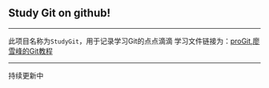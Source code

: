 ## Study Git on github!
---

此项目名称为`StudyGit`，用于记录学习Git的点点滴滴
学习文件链接为：[proGit](http://git-scm.com/book/zh/v1),[廖雪峰的Git教程](http://www.liaoxuefeng.com/wiki/0013739516305929606dd18361248578c67b8067c8c017b000)

---

持续更新中
